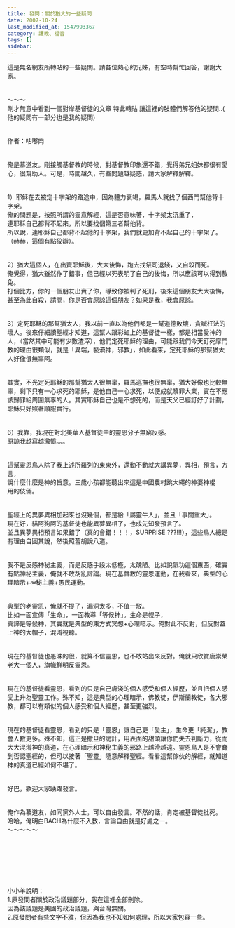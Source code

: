 ```yaml
---
title: 發問：關於猶大的一些疑問
date: 2007-10-24
last_modified_at: 1547993367
category: 護教、福音
tags: []
sidebar: 
---
```


<p>這是無名網友所轉貼的一些疑問。請各位熱心的兄姊，有空時幫忙回答，謝謝大家。<br/><!--more--><br/><br/>～～～<br/>剛才無意中看到一個對岸基督徒的文章 特此轉貼 讓這裡的肢體們解答他的疑問..( 他的疑問有一部分也是我的疑問)<br/><br/><br/>作者：咕嘟肉 <br/><br/><br/>俺是慕道友。剛接觸基督教的時候，對基督教印象還不錯，覺得弟兄姐妹都很有愛心，很幫助人。可是，時間越久，有些問題越疑惑，請大家解釋解釋。<br/><br/><br/>1）耶穌在去被定十字架的路途中，因為體力衰竭，羅馬人就找了個西門幫他背十字架。<br/>俺的問題是，按照所謂的靈意解經，這是否意味著，十字架太沉重了，<br/>連耶穌自己都背不起來，所以要找個第三者幫他背。<br/>所以說，連耶穌自己都背不起他的十字架，我們就更加背不起自己的十字架了。（赫赫，這個有點狡辯）。<br/><br/><br/>2）猶大這個人，在出賣耶穌後，大大後悔，跑去找祭司退錢，又自殺而死。<br/>俺覺得，猶大雖然作了錯事，但已經以死表明了自己的後悔，所以應該可以得到赦免。<br/>打個比方，你的一個朋友出賣了你，導致你被判了死刑，後來這個朋友大大後悔，甚至為此自殺，請問，你是否會原諒這個朋友？如果是我，我會原諒。<br/><br/><br/>3）定死耶穌的那幫猶太人，我以前一直以為他們都是一幫道德敗壞，貪贓枉法的壞人。後來仔細讀聖經才知道，這幫人跟彩虹上的基督徒一樣，都是相當愛神的人，（當然其中可能有少數渣滓），他們定死耶穌的理由，可能跟我們今天釘死摩門教的理由很類似，就是「異端，褻瀆神，邪教」，如此看來，定死耶穌的那幫猶太人好像很無辜阿。<br/><br/><br/>其實，不光定死耶穌的那幫猶太人很無辜，羅馬巡撫也很無辜，猶大好像也比較無辜，剩下只有一心求死的耶穌，是他自己一心求死，以便成就贖罪大業，實在不應該歸罪給周圍無辜的人。其實耶穌自己也是不想死的，而是天父已經訂好了計劃，耶穌只好照著順服實行。<br/><br/><br/>6）我靠，我現在對北美華人基督徒中的靈恩分子無窮反感。<br/>原諒我越寫越激憤。。。<br/><br/><br/>這幫靈恩鳥人除了我上述所羅列的東東外，還動不動就大講異夢，異相，預言，方言，<br/>說什麼什麼是神的旨意。三歲小孩都能聽出來這是中國農村跳大繩的神婆神棍<br/>用的伎倆。<br/><br/><br/>聖經上的異夢異相加起來也沒幾個，都是給「屬靈牛人」，並且「事關重大」。<br/>現在好，貓阿狗阿的基督徒也能異夢異相了，也成先知發預言了。<br/>並且異夢異相預言如果錯了（真的會錯！！！，SURPRISE ???!!!），這些鳥人總是有理由自圓其說，然後照舊胡說八道。<br/><br/><br/>我不是反感神秘主義，而是反感手段太低極，太醜陋。比如說氣功這個東西，確實有點神秘主義，俺就不敢胡亂評論。現在基督教的靈恩運動，在我看來，典型的心理暗示+神秘主義+愚民運動。<br/><br/><br/>典型的老靈恩，俺就不提了，漏洞太多，不值一駁。<br/>比如一面宣傳「生命」，一面教導「等候神」。生命是幌子，<br/>真諦是等候神，其實就是典型的東方式冥想+心理暗示。俺對此不反對，但反對蓋上神的大帽子，混淆視聽。<br/><br/><br/>現在的基督徒也愚昧的很，就算不信靈恩，也不敢站出來反對。俺就只欣賞唐崇榮老大一個人，旗幟鮮明反靈恩。<br/><br/><br/>現在的基督徒看靈恩，看到的只是自己膚淺的個人感受和個人經歷，並且把個人感受上升為聖靈工作。殊不知，這是典型的心理暗示，佛教徒，伊斯蘭教徒，各大邪教，都可以有類似的個人感受和個人經歷，甚至更強烈。<br/><br/><br/>現在的基督徒看靈恩，看到的只是「靈恩」讓自己更「愛主」，生命更「純潔」，教會人數更多。殊不知，這正是撒旦的詭計，用表面的甜頭讓你們失去判斷力，從而大大混淆神的真道，在心理暗示和神秘主義的邪路上越滑越遠。靈恩鳥人是不會蠢到否認聖經的，但可以接著「聖靈」隨意解釋聖經。看看這幫傢伙的解經，就知道神的真道已經如何不堪了。<br/><br/><br/>好巴，歡迎大家踴躍發言。<br/><br/><br/>俺作為慕道友，如同黨外人士，可以自由發言。不然的話，肯定被基督徒批死。<br/>哈哈，俺明白BACH為什麼不入教，言論自由就是好處之一。<br/>～～～～～<br/><br/><br/><br/><br/><br/><br/><br/>小小羊說明：<br/>1.原發問者關於政治議題部分，我在這裡全部刪除。<br/>因為該議題是美國的政治議題，與台灣無關。<br/>2.原發問者有些文字不雅，但因為我也不知如何處理，所以大家包容一些。<br/><br/><br/>
</p>